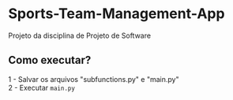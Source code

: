 # Sports-Team-Management-App
Projeto da disciplina de Projeto de Software

## Como executar? 
1 - Salvar os arquivos "subfunctions.py" e "main.py"  
2 - Executar ``main.py``

